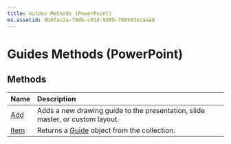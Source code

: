 ```yaml
---
title: Guides Methods (PowerPoint)
ms.assetid: 9b0fac2a-799b-c43d-920b-768543e2aaa8
---
```



# Guides Methods (PowerPoint)

## Methods



|**Name**|**Description**|
|:-----|:-----|
|[Add](guides-add-method-powerpoint.md)|Adds a new drawing guide to the presentation, slide master, or custom layout.|
|[Item](guides-item-method-powerpoint.md)|Returns a [Guide](guide-object-powerpoint.md) object from the collection.|

